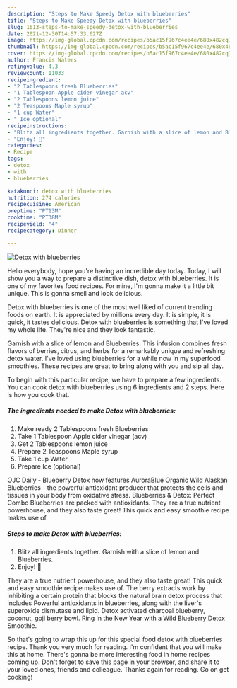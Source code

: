 ```yaml
---
description: "Steps to Make Speedy Detox with blueberries"
title: "Steps to Make Speedy Detox with blueberries"
slug: 1613-steps-to-make-speedy-detox-with-blueberries
date: 2021-12-30T14:57:33.627Z
image: https://img-global.cpcdn.com/recipes/b5ac15f967c4ee4e/680x482cq70/detox-with-blueberries-recipe-main-photo.jpg
thumbnail: https://img-global.cpcdn.com/recipes/b5ac15f967c4ee4e/680x482cq70/detox-with-blueberries-recipe-main-photo.jpg
cover: https://img-global.cpcdn.com/recipes/b5ac15f967c4ee4e/680x482cq70/detox-with-blueberries-recipe-main-photo.jpg
author: Francis Waters
ratingvalue: 4.3
reviewcount: 11033
recipeingredient:
- "2 Tablespoons fresh Blueberries"
- "1 Tablespoon Apple cider vinegar acv"
- "2 Tablespoons lemon juice"
- "2 Teaspoons Maple syrup"
- "1 cup Water"
- " Ice optional"
recipeinstructions:
- "Blitz all ingredients together. Garnish with a slice of lemon and Blueberries."
- "Enjoy! 🥤"
categories:
- Recipe
tags:
- detox
- with
- blueberries

katakunci: detox with blueberries 
nutrition: 274 calories
recipecuisine: American
preptime: "PT13M"
cooktime: "PT38M"
recipeyield: "4"
recipecategory: Dinner

---
```



![Detox with blueberries](https://img-global.cpcdn.com/recipes/b5ac15f967c4ee4e/680x482cq70/detox-with-blueberries-recipe-main-photo.jpg)

Hello everybody, hope you're having an incredible day today. Today, I will show you a way to prepare a distinctive dish, detox with blueberries. It is one of my favorites food recipes. For mine, I'm gonna make it a little bit unique. This is gonna smell and look delicious.

Detox with blueberries is one of the most well liked of current trending foods on earth. It is appreciated by millions every day. It is simple, it is quick, it tastes delicious. Detox with blueberries is something that I've loved my whole life. They're nice and they look fantastic.

Garnish with a slice of lemon and Blueberries. This infusion combines fresh flavors of berries, citrus, and herbs for a remarkably unique and refreshing detox water. I&#39;ve loved using blueberries for a while now in my superfood smoothies. These recipes are great to bring along with you and sip all day.


To begin with this particular recipe, we have to prepare a few ingredients. You can cook detox with blueberries using 6 ingredients and 2 steps. Here is how you cook that.

<!--inarticleads1-->

##### The ingredients needed to make Detox with blueberries:

1. Make ready 2 Tablespoons fresh Blueberries
1. Take 1 Tablespoon Apple cider vinegar (acv)
1. Get 2 Tablespoons lemon juice
1. Prepare 2 Teaspoons Maple syrup
1. Take 1 cup Water
1. Prepare  Ice (optional)


OJC Daily - Blueberry Detox now features AuroraBlue Organic Wild Alaskan Blueberries - the powerful antioxidant producer that protects the cells and tissues in your body from oxidative stress. Blueberries &amp; Detox: Perfect Combo Blueberries are packed with antioxidants. They are a true nutrient powerhouse, and they also taste great! This quick and easy smoothie recipe makes use of. 

<!--inarticleads2-->

##### Steps to make Detox with blueberries:

1. Blitz all ingredients together. Garnish with a slice of lemon and Blueberries.
1. Enjoy! 🥤


They are a true nutrient powerhouse, and they also taste great! This quick and easy smoothie recipe makes use of. The berry extracts work by inhibiting a certain protein that blocks the natural brain detox process that includes Powerful antioxidants in blueberries, along with the liver&#39;s superoxide dismutase and lipid. Detox activated charcoal blueberry, coconut, goji berry bowl. Ring in the New Year with a Wild Blueberry Detox Smoothie. 

So that's going to wrap this up for this special food detox with blueberries recipe. Thank you very much for reading. I'm confident that you will make this at home. There's gonna be more interesting food in home recipes coming up. Don't forget to save this page in your browser, and share it to your loved ones, friends and colleague. Thanks again for reading. Go on get cooking!
